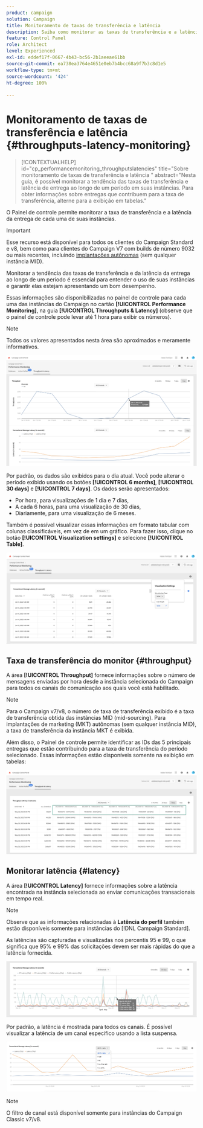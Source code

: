```yaml
---
product: campaign
solution: Campaign
title: Monitoramento de taxas de transferência e latência
description: Saiba como monitorar as taxas de transferência e a latência das instâncias do Campaign no Painel de controle.
feature: Control Panel
role: Architect
level: Experienced
exl-id: eddef17f-0667-4b43-bc56-2b1aeeae61bb
source-git-commit: ea738ea3764e4651e0eb7b4bcc68a9f7b3c8d1e5
workflow-type: tm+mt
source-wordcount: '424'
ht-degree: 100%

---
```


# Monitoramento de taxas de transferência e latência {#throughputs-latency-monitoring}

>[!CONTEXTUALHELP]
>id="cp_performancemonitoring_throughputslatencies"
>title="Sobre monitoramento de taxas de transferência e latência "
>abstract="Nesta guia, é possível monitorar a tendência das taxas de transferência e latência de entrega ao longo de um período em suas instâncias. Para obter informações sobre entregas que contribuem para a taxa de transferência, alterne para a exibição em tabelas."

O Painel de controle permite monitorar a taxa de transferência e a latência da entrega de cada uma de suas instâncias.

>[!IMPORTANT]
>
>Esse recurso está disponível para todos os clientes do Campaign Standard e v8, bem como para clientes do Campaign V7 com builds de número 9032 ou mais recentes, incluindo [implantações autônomas](https://experienceleague.adobe.com/docs/campaign-classic/using/installing-campaign-classic/deployment-types-/standalone-deployment.html?lang=pt-BR) (sem qualquer instância MID).

Monitorar a tendência das taxas de transferência e da latência da entrega ao longo de um período é essencial para entender o uso de suas instâncias e garantir elas estejam apresentando um bom desempenho.

Essas informações são disponibilizadas no painel de controle para cada uma das instâncias do Campaign no cartão **[!UICONTROL Performance Monitoring]**, na guia **[!UICONTROL Throughputs & Latency]** (observe que o painel de controle pode levar até 1 hora para exibir os números).

>[!NOTE]
>
>Todos os valores apresentados nesta área são aproximados e meramente informativos.

![](assets/throughput-latencies-overview.png)

Por padrão, os dados são exibidos para o dia atual. Você pode alterar o período exibido usando os botões **[!UICONTROL 6 months]**, **[!UICONTROL 30 days]** e **[!UICONTROL 7 days]**. Os dados serão apresentados:
* Por hora, para visualizações de 1 dia e 7 dias,
* A cada 6 horas, para uma visualização de 30 dias,
* Diariamente, para uma visualização de 6 meses.

Também é possível visualizar essas informações em formato tabular com colunas classificáveis, em vez de em um gráfico. Para fazer isso, clique no botão **[!UICONTROL Visualization settings]** e selecione **[!UICONTROL Table]**.

![](assets/throughput-latencies-table.png)

## Taxa de transferência do monitor {#throughput}

A área **[!UICONTROL Throughput]** fornece informações sobre o número de mensagens enviadas por hora desde a instância selecionada do Campaign para todos os canais de comunicação aos quais você está habilitado.

>[!NOTE]
>
>Para o Campaign v7/v8, o número de taxa de transferência exibido é a taxa de transferência obtida das instâncias MID (mid-sourcing). Para implantações de marketing (MKT) autônomas (sem qualquer instância MID), a taxa de transferência da instância MKT é exibida.

Além disso, o Painel de controle permite identificar as IDs das 5 principais entregas que estão contribuindo para a taxa de transferência do período selecionado. Essas informações estão disponíveis somente na exibição em tabelas:

![](assets/throughput-latencies-top5.png)

## Monitorar latência {#latency}

A área **[!UICONTROL Latency]** fornece informações sobre a latência encontrada na instância selecionada ao enviar comunicações transacionais em tempo real.

>[!NOTE]
>
>Observe que as informações relacionadas à **Latência do perfil** também estão disponíveis somente para instâncias do [!DNL Campaign Standard].

As latências são capturadas e visualizadas nos percentis 95 e 99, o que significa que 95% e 99% das solicitações devem ser mais rápidas do que a latência fornecida.

![](assets/throughput-latencies-latency.png)

Por padrão, a latência é mostrada para todos os canais. É possível visualizar a latência de um canal específico usando a lista suspensa.

![](assets/throughput-latencies-filter.png)

>[!NOTE]
>
>O filtro de canal está disponível somente para instâncias do Campaign Classic v7/v8.
